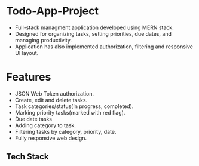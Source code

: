 # Todo-App-Project
* Full-stack managment application developed using MERN stack.
* Designed for organizing tasks, setting priorities, due dates, and managing productivity.
* Application has also implemented authorization, filtering and responsive UI layout.

# Features
* JSON Web Token authorization.
* Create, edit and delete tasks.
* Task categories/status(In progress, completed).
* Marking priority tasks(marked with red flag).
* Due date tasks
* Adding category to task.
* Filtering tasks by category, priority, date.
* Fully responsive web design.

## Tech Stack